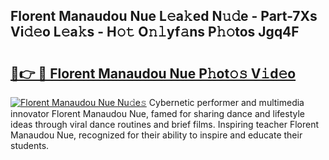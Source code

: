 ## Florent Manaudou Nue L𝚎a𝚔ed N𝚞𝚍e - Part-7Xs Vi𝚍𝚎o L𝚎a𝚔s - H𝚘𝚝 O𝚗𝚕yf𝚊ns P𝚑𝚘tos Jgq4F

# <h2><a href="http://kf5km55.oniu.top/?m=Florent+Manaudou+Nue">🔗👉 🔴 Florent Manaudou Nue P𝚑ot𝚘𝚜 V𝚒d𝚎o</a></h2>

[![Florent Manaudou Nue Nu𝚍e𝚜](https://i.imgur.com/0qMVB7G.gif)](http://kf5km55.oniu.top/?m=Florent+Manaudou+Nue)
Cybernetic performer and multimedia innovator Florent Manaudou Nue, famed for sharing dance and lifestyle ideas through viral dance routines and brief films. Inspiring teacher Florent Manaudou Nue, recognized for their ability to inspire and educate their students.  
